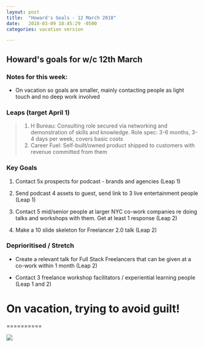```yaml
---
layout: post
title:  "Howard's Goals - 12 March 2018"
date:   2018-03-09 18:45:29 -0500
categories: vacation version

---
```


## Howard's goals for w/c 12th March
  
  
### Notes for this week:
- On vacation so goals are smaller, mainly contacting people as light touch and no deep work involved

### Leaps (target April 1)
> 1. H Bureau: Consulting role secured via networking and demonstration of skills and knowledge. Role spec: 3-6 months, 3-4 days per week, covers basic costs
> 2. Career Fuel: Self-built/owned product shipped to customers with revenue committed from them


  
### Key Goals

1. Contact 5x prospects for podcast - brands and agencies (Leap 1)

2. Send podcast 4 assets to guest, send link to 3 live entertainment people (Leap 1)

3. Contact 5 mid/senior people at larger NYC co-work companies re doing talks and workshops with them. Get at least 1 response (Leap 2)

4. Make a 10 slide skeleton for Freelancer 2.0 talk (Leap 2)



### Deprioritised / Stretch

- Create a relevant talk for Full Stack Freelancers that can be given at a co-work within 1 month (Leap 2)

- Contact 3 freelance workshop facilitators / experiential learning people (Leap 1 and 2)




# On vacation, trying to avoid guilt!
==========

![](https://media.giphy.com/media/tZGVxXFPzyVvq/giphy.gif)

